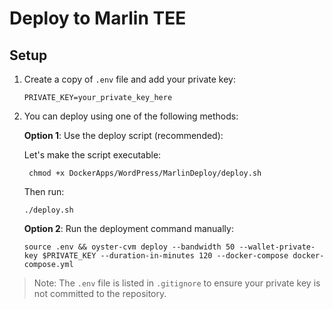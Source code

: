 # Deploy to Marlin TEE

## Setup

1. Create a copy of `.env` file and add your private key:
   ```
   PRIVATE_KEY=your_private_key_here
   ```

2. You can deploy using one of the following methods:

   **Option 1**: Use the deploy script (recommended):

    Let's make the script executable:
   ```
    chmod +x DockerApps/WordPress/MarlinDeploy/deploy.sh
   ```
    Then run:
   ```
   ./deploy.sh
   ```

   **Option 2**: Run the deployment command manually:
   ```
   source .env && oyster-cvm deploy --bandwidth 50 --wallet-private-key $PRIVATE_KEY --duration-in-minutes 120 --docker-compose docker-compose.yml
   ```

> Note: The `.env` file is listed in `.gitignore` to ensure your private key is not committed to the repository.
